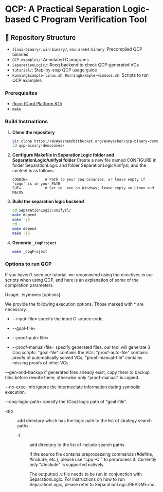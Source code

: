 # QCP: A Practical Separation Logic-based C Program Verification Tool

## 📂 Repository Structure
- `linux-binary/`, `win-binary/`, `mac-arm64-binary`: Precompiled QCP binaries
- `QCP_examples/`: Annotated C programs
- `SeparationLogic/`: Rocq backend to check QCP-generated VCs
- `tutorial/`: Step-by-step QCP usage guide
- `RunningExample-linux.sh`, `RunningExample-windows.sh`: Scripts to run QCP examples

### Prerequisites

- [Rocq (Coq) Platform 8.15](https://rocq-prover.org/)
- `make`

### Build Instructions

1. **Clone the repository**
    ```bash
    git clone https://WxWyashen@bitbucket.org/WxWyashen/qcp-binary-democases.git
    cd qcp-binary-democases/
    ```
2. **Configure Makefile in SeparationLogic folder and SeparationLogic/unifysl folder**
    Create a new file named CONFIGURE in folder SeparationLogic and folder SeparationLogic/unifysl, and the content is as follows:
    ```make
    COQBIN=        # Path to your Coq binaries, or leave empty if 'coqc' is in your PATH
    SUF=           # Set to .exe on Windows; leave empty on Linux and MacOS
    ```
3. **Build the separation logic backend**
   ```bash
   cd SeparationLogic/unifysl/
   make depend
   make -j5
   cd ..
   make depend
   make -j5
   ```
3. **Generate `_CoqProject`**
   ```bash
   make _CoqProject
   ```
### Options to run QCP

If you haven't seen our tutorial, we recommend using the directives in our scripts when using QCP, and here is an explanation of some of the compilation parameters.

Usage: ./symexec [options]

We provide the following execution options. Those marked with * are necessary.

  * --input-file=<file>
specify the input C source code.

  * --goal-file=<file>
  * --proof-auto-file=<file>
  * --proof-manual-file=<file-name>
specify generated files. our tool will generate 3 Coq scripts: "goal-file" contains the VCs; "proof-auto-file" contains proofs of automatically solved VCs; "proof-manual-file" contains missing proofs of other VCs.

  --gen-and-backup
if generated files already exist, copy them to backup files before rewrite them; otherwise only "proof-manual" is copied.

  --no-exec-info
ignore the intermediate information during symbolic execution.

  --coq-logic-path=<path>
specify the (Coq) logic path of "goal-file".

  -slp <dir> <path>
add directory which has the logic path to the list of strategy search paths.

  -I<dir>
add directory to the list of include search paths.

If the source file contains preprocessing commands (#define, #include, etc.), please use "cpp -C <input-file> <output-file>" to preprocess it. Currently only "#include" is supported natively.

The outputted .v file needs to be run in conjunction with SeparationLogic. For instructions on how to run SeparationLogic, please refer to SeparationLogic/README.md.
